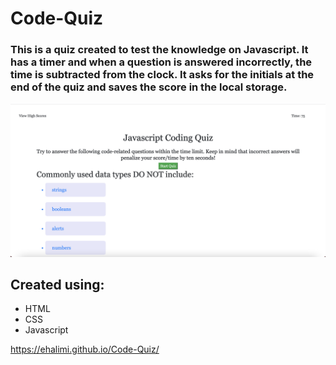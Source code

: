 # Code-Quiz

### This is a quiz created to test the knowledge on Javascript. It has a timer and when a question is answered incorrectly, the time is subtracted from the clock. It asks for the initials at the end of the quiz and saves the score in the local storage. 

<img src="./assets/images/Screen Shot 2022-07-04 at 3.29.58 PM.png">

## Created using:
- HTML
- CSS
- Javascript

https://ehalimi.github.io/Code-Quiz/



